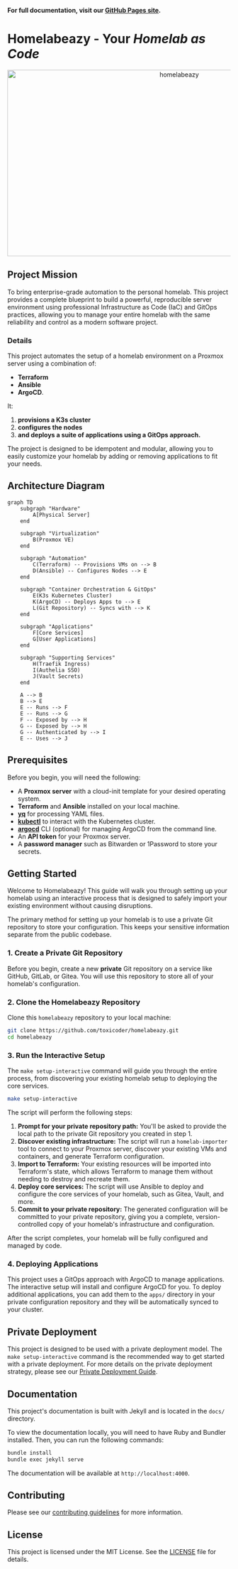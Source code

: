 **For full documentation, visit our [GitHub Pages site](https://toxicoder.github.io/homelabeazy).**

# Homelabeazy - Your _Homelab as Code_

<div align="center">
    <img width="760" height="420" alt="homelabeazy" src="https://github.com/user-attachments/assets/36680064-3e62-4a1b-b558-989c29bb0e9c" />
</div>

## Project Mission

To bring enterprise-grade automation to the personal homelab. This project provides a complete blueprint to build a powerful, reproducible server environment using professional Infrastructure as Code (IaC) and GitOps practices, allowing you to manage your entire homelab with the same reliability and control as a modern software project.

### Details

This project automates the setup of a homelab environment on a Proxmox server using a combination of:

* **Terraform**
* **Ansible**
* **ArgoCD**.

It:

1. **provisions a K3s cluster**
1. **configures the nodes**
1. **and deploys a suite of applications using a GitOps approach.**

The project is designed to be idempotent and modular, allowing you to easily customize your homelab by adding or removing applications to fit your needs.

## Architecture Diagram

```mermaid
graph TD
    subgraph "Hardware"
        A[Physical Server]
    end

    subgraph "Virtualization"
        B(Proxmox VE)
    end

    subgraph "Automation"
        C(Terraform) -- Provisions VMs on --> B
        D(Ansible) -- Configures Nodes --> E
    end

    subgraph "Container Orchestration & GitOps"
        E(K3s Kubernetes Cluster)
        K(ArgoCD) -- Deploys Apps to --> E
        L(Git Repository) -- Syncs with --> K
    end

    subgraph "Applications"
        F[Core Services]
        G[User Applications]
    end

    subgraph "Supporting Services"
        H(Traefik Ingress)
        I(Authelia SSO)
        J(Vault Secrets)
    end

    A --> B
    B --> E
    E -- Runs --> F
    E -- Runs --> G
    F -- Exposed by --> H
    G -- Exposed by --> H
    G -- Authenticated by --> I
    E -- Uses --> J
```

## Prerequisites

Before you begin, you will need the following:

-   A **Proxmox server** with a cloud-init template for your desired operating system.
-   **Terraform** and **Ansible** installed on your local machine.
-   **[yq](https://github.com/mikefarah/yq#install)** for processing YAML files.
-   **[kubectl](https://kubernetes.io/docs/tasks/tools/install-kubectl/)** to interact with the Kubernetes cluster.
-   **[argocd](https://argo-cd.readthedocs.io/en/stable/cli_installation/)** CLI (optional) for managing ArgoCD from the command line.
-   An **API token** for your Proxmox server.
-   A **password manager** such as Bitwarden or 1Password to store your secrets.

## Getting Started

Welcome to Homelabeazy! This guide will walk you through setting up your homelab using an interactive process that is designed to safely import your existing environment without causing disruptions.

The primary method for setting up your homelab is to use a private Git repository to store your configuration. This keeps your sensitive information separate from the public codebase.

### 1. Create a Private Git Repository

Before you begin, create a new **private** Git repository on a service like GitHub, GitLab, or Gitea. You will use this repository to store all of your homelab's configuration.

### 2. Clone the Homelabeazy Repository

Clone this `homelabeazy` repository to your local machine:

```bash
git clone https://github.com/toxicoder/homelabeazy.git
cd homelabeazy
```

### 3. Run the Interactive Setup

The `make setup-interactive` command will guide you through the entire process, from discovering your existing homelab setup to deploying the core services.

```bash
make setup-interactive
```

The script will perform the following steps:

1.  **Prompt for your private repository path:** You'll be asked to provide the local path to the private Git repository you created in step 1.
2.  **Discover existing infrastructure:** The script will run a `homelab-importer` tool to connect to your Proxmox server, discover your existing VMs and containers, and generate Terraform configuration.
3.  **Import to Terraform:** Your existing resources will be imported into Terraform's state, which allows Terraform to manage them without needing to destroy and recreate them.
4.  **Deploy core services:** The script will use Ansible to deploy and configure the core services of your homelab, such as Gitea, Vault, and more.
5.  **Commit to your private repository:** The generated configuration will be committed to your private repository, giving you a complete, version-controlled copy of your homelab's infrastructure and configuration.

After the script completes, your homelab will be fully configured and managed by code.

### 4. Deploying Applications

This project uses a GitOps approach with ArgoCD to manage applications. The interactive setup will install and configure ArgoCD for you. To deploy additional applications, you can add them to the `apps/` directory in your private configuration repository and they will be automatically synced to your cluster.

## Private Deployment

This project is designed to be used with a private deployment model. The `make setup-interactive` command is the recommended way to get started with a private deployment. For more details on the private deployment strategy, please see our [Private Deployment Guide](PRIVATE_DEPLOYMENT.md).

## Documentation

This project's documentation is built with Jekyll and is located in the `docs/` directory.

To view the documentation locally, you will need to have Ruby and Bundler installed. Then, you can run the following commands:

```bash
bundle install
bundle exec jekyll serve
```

The documentation will be available at `http://localhost:4000`.

## Contributing

Please see our [contributing guidelines](CONTRIBUTING.md) for more information.

## License

This project is licensed under the MIT License. See the [LICENSE](LICENSE) file for details.
